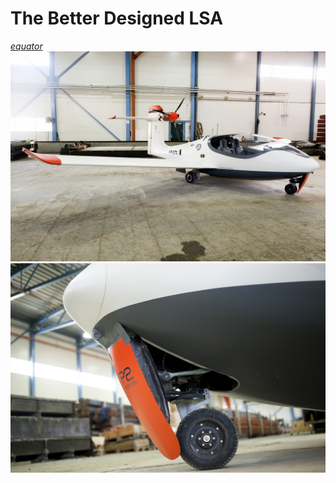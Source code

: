 # The Better Designed LSA #
[*equator*](https://www.equatoraircraft.com/)
![equator](https://github.com/chaosign/LEAP/blob/master/similar_lsa/052A4065m.jpg)
![equator](https://github.com/chaosign/LEAP/blob/master/similar_lsa/052A4205m.jpg)
